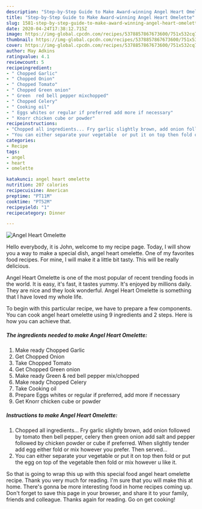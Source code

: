 ```yaml
---
description: "Step-by-Step Guide to Make Award-winning Angel Heart Omelette"
title: "Step-by-Step Guide to Make Award-winning Angel Heart Omelette"
slug: 1581-step-by-step-guide-to-make-award-winning-angel-heart-omelette
date: 2020-04-24T17:38:12.715Z
image: https://img-global.cpcdn.com/recipes/5378857867673600/751x532cq70/angel-heart-omelette-recipe-main-photo.jpg
thumbnail: https://img-global.cpcdn.com/recipes/5378857867673600/751x532cq70/angel-heart-omelette-recipe-main-photo.jpg
cover: https://img-global.cpcdn.com/recipes/5378857867673600/751x532cq70/angel-heart-omelette-recipe-main-photo.jpg
author: May Adkins
ratingvalue: 4.1
reviewcount: 5
recipeingredient:
- " Chopped Garlic"
- " Chopped Onion"
- " Chopped Tomato"
- " Chopped Green onion"
- " Green  red bell pepper mixchopped"
- " Chopped Celery"
- " Cooking oil"
- " Eggs whites or regular if preferred add more if necessary"
- " Knorr chicken cube or powder"
recipeinstructions:
- "Chopped all ingredients... Fry garlic slightly brown, add onion followed by tomato then bell pepper, celery then green onion add salt and pepper followed by chicken powder or cube if preferred. When slightly tender add egg either fold or mix however you prefer. Then served..."
- "You can either separate your vegetable  or put it on top then fold or put the egg on top of the vegetable then fold or mix however u like it."
categories:
- Recipe
tags:
- angel
- heart
- omelette

katakunci: angel heart omelette 
nutrition: 207 calories
recipecuisine: American
preptime: "PT11M"
cooktime: "PT52M"
recipeyield: "1"
recipecategory: Dinner

---
```



![Angel Heart Omelette](https://img-global.cpcdn.com/recipes/5378857867673600/751x532cq70/angel-heart-omelette-recipe-main-photo.jpg)

Hello everybody, it is John, welcome to my recipe page. Today, I will show you a way to make a special dish, angel heart omelette. One of my favorites food recipes. For mine, I will make it a little bit tasty. This will be really delicious.



Angel Heart Omelette is one of the most popular of recent trending foods in the world. It is easy, it's fast, it tastes yummy. It's enjoyed by millions daily. They are nice and they look wonderful. Angel Heart Omelette is something that I have loved my whole life.


To begin with this particular recipe, we have to prepare a few components. You can cook angel heart omelette using 9 ingredients and 2 steps. Here is how you can achieve that.

<!--inarticleads1-->

##### The ingredients needed to make Angel Heart Omelette:

1. Make ready  Chopped Garlic
1. Get  Chopped Onion
1. Take  Chopped Tomato
1. Get  Chopped Green onion
1. Make ready  Green &amp; red bell pepper mix/chopped
1. Make ready  Chopped Celery
1. Take  Cooking oil
1. Prepare  Eggs whites or regular if preferred, add more if necessary
1. Get  Knorr chicken cube or powder




<!--inarticleads2-->

##### Instructions to make Angel Heart Omelette:

1. Chopped all ingredients... Fry garlic slightly brown, add onion followed by tomato then bell pepper, celery then green onion add salt and pepper followed by chicken powder or cube if preferred. When slightly tender add egg either fold or mix however you prefer. Then served...
1. You can either separate your vegetable  or put it on top then fold or put the egg on top of the vegetable then fold or mix however u like it.




So that is going to wrap this up with this special food angel heart omelette recipe. Thank you very much for reading. I'm sure that you will make this at home. There's gonna be more interesting food in home recipes coming up. Don't forget to save this page in your browser, and share it to your family, friends and colleague. Thanks again for reading. Go on get cooking!
